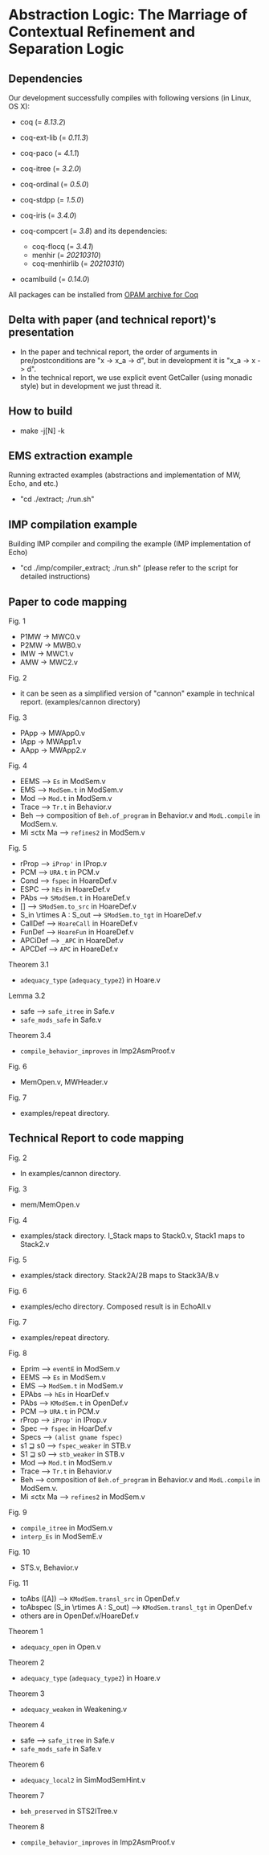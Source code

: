 # Abstraction Logic: The Marriage of Contextual Refinement and Separation Logic

## Dependencies
Our development successfully compiles with following versions (in Linux, OS X):

- coq (= *8.13.2*)

- coq-ext-lib (= *0.11.3*)
- coq-paco (= *4.1.1*)
- coq-itree (= *3.2.0*)
- coq-ordinal (= *0.5.0*)

- coq-stdpp (= *1.5.0*)
- coq-iris (= *3.4.0*)

- coq-compcert (= *3.8*) and its dependencies:
  + coq-flocq (= *3.4.1*)
  + menhir (= *20210310*)
  + coq-menhirlib (= *20210310*)

- ocamlbuild (= *0.14.0*)

All packages can be installed from [OPAM archive for Coq](https://github.com/coq/opam-coq-archive)

## Delta with paper (and technical report)'s presentation

- In the paper and technical report, the order of arguments in pre/postconditions are "x -> x_a -> d", but in development it is "x_a -> x -> d".
- In the technical report, we use explicit event GetCaller (using monadic style) but in development we just thread it.

## How to build
- make -j[N] -k

## EMS extraction example
Running extracted examples (abstractions and implementation of MW, Echo, and etc.)
- "cd ./extract; ./run.sh"

## IMP compilation example
Building IMP compiler and compiling the example (IMP implementation of Echo)
- "cd ./imp/compiler_extract; ./run.sh" (please refer to the script for detailed instructions)

## Paper to code mapping

Fig. 1
- P1MW -> MWC0.v
- P2MW -> MWB0.v
- IMW -> MWC1.v
- AMW -> MWC2.v

Fig. 2
- it can be seen as a simplified version of "cannon" example in technical report. (examples/cannon directory)

Fig. 3
- PApp -> MWApp0.v
- IApp -> MWApp1.v
- AApp -> MWApp2.v

Fig. 4
- EEMS --> `Es` in ModSem.v
- EMS --> `ModSem.t` in ModSem.v
- Mod --> `Mod.t` in ModSem.v
- Trace --> `Tr.t` in Behavior.v
- Beh --> composition of `Beh.of_program` in Behavior.v and `ModL.compile` in ModSem.v.
- Mi ≤ctx Ma --> `refines2` in ModSem.v

Fig. 5
- rProp --> `iProp'` in IProp.v
- PCM --> `URA.t` in PCM.v
- Cond --> `fspec` in HoareDef.v
- ESPC --> `hEs` in HoareDef.v
- PAbs --> `SModSem.t` in HoareDef.v
- [] --> `SModSem.to_src` in HoareDef.v
- S_in \rtimes A : S_out --> `SModSem.to_tgt` in HoareDef.v
- CallDef --> `HoareCall` in HoareDef.v
- FunDef --> `HoareFun` in HoareDef.v
- APCiDef --> `_APC` in HoareDef.v
- APCDef --> `APC` in HoareDef.v

Theorem 3.1
- `adequacy_type` (`adequacy_type2`) in Hoare.v

Lemma 3.2
- safe --> `safe_itree` in Safe.v
- `safe_mods_safe` in Safe.v

Theorem 3.4
- `compile_behavior_improves` in Imp2AsmProof.v

Fig. 6
- MemOpen.v, MWHeader.v

Fig. 7
- examples/repeat directory.

## Technical Report to code mapping

Fig. 2
- In examples/cannon directory.

Fig. 3
- mem/MemOpen.v

Fig. 4
- examples/stack directory. I_Stack maps to Stack0.v, Stack1 maps to Stack2.v

Fig. 5
- examples/stack directory. Stack2A/2B maps to Stack3A/B.v

Fig. 6
- examples/echo directory. Composed result is in EchoAll.v

Fig. 7
- examples/repeat directory.

Fig. 8
- Eprim --> `eventE` in ModSem.v
- EEMS --> `Es` in ModSem.v
- EMS --> `ModSem.t` in ModSem.v
- EPAbs --> `hEs` in HoarDef.v
- PAbs --> `KModSem.t` in OpenDef.v
- PCM --> `URA.t` in PCM.v
- rProp --> `iProp'` in IProp.v
- Spec --> `fspec` in HoarDef.v
- Specs --> `(alist gname fspec)`
- s1 ⊒ s0 --> `fspec_weaker` in STB.v
- S1 ⊒ s0 --> `stb_weaker` in STB.v
- Mod --> `Mod.t` in ModSem.v
- Trace --> `Tr.t` in Behavior.v
- Beh --> composition of `Beh.of_program` in Behavior.v and `ModL.compile` in ModSem.v.
- Mi ≤ctx Ma --> `refines2` in ModSem.v

Fig. 9
- `compile_itree` in ModSem.v
- `interp_Es` in ModSemE.v

Fig. 10
- STS.v, Behavior.v

Fig. 11
- toAbs ([A]) --> `KModSem.transl_src` in OpenDef.v
- toAbspec (S_in \rtimes A : S_out) --> `KModSem.transl_tgt` in OpenDef.v
- others are in OpenDef.v/HoareDef.v

Theorem 1
- `adequacy_open` in Open.v

Theorem 2
- `adequacy_type` (`adequacy_type2`) in Hoare.v

Theorem 3
- `adequacy_weaken` in Weakening.v

Theorem 4
- safe --> `safe_itree` in Safe.v
- `safe_mods_safe` in Safe.v

Theorem 6
- `adequacy_local2` in SimModSemHint.v

Theorem 7
- `beh_preserved` in STS2ITree.v

Theorem 8
- `compile_behavior_improves` in Imp2AsmProof.v

